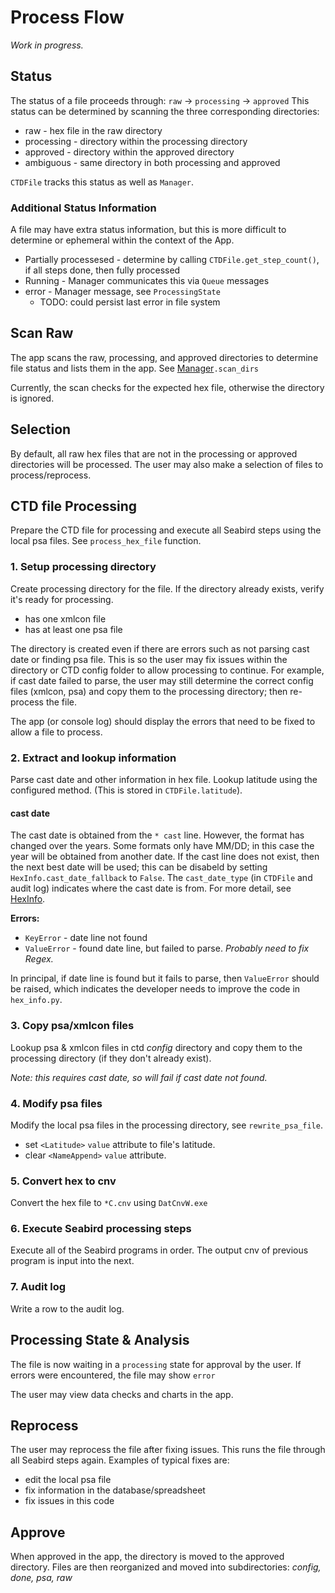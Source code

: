 # Process Flow

_Work in progress._

## Status

The status of a file proceeds through: `raw` -> `processing` -> `approved`
This status can be determined by scanning the three corresponding directories:
* raw - hex file in the raw directory
* processing - directory within the processing directory
* approved - directory within the approved directory
* ambiguous - same directory in both processing and approved

`CTDFile` tracks this status as well as `Manager`.


### Additional Status Information

A file may have extra status information, but this is more difficult to determine
or ephemeral within the context of the App.

* Partially processesed - determine by calling `CTDFile.get_step_count()`, if all steps
done, then fully processed
* Running - Manager communicates this via `Queue` messages
* error - Manager message, see `ProcessingState`
  - TODO: could persist last error in file system

## Scan Raw

The app scans the raw, processing, and approved directories to determine file status
and lists them in the app. See [Manager](../src/sbe_ctd_proc/manager.py)`.scan_dirs`

Currently, the scan checks for the expected hex file, otherwise the directory is ignored.

## Selection

By default, all raw hex files that are not in the processing or approved directories
will be processed. The user may also make a selection of files to process/reprocess.

## CTD file Processing

Prepare the CTD file for processing and execute all Seabird steps using the local psa files.
See `process_hex_file` function.

### 1. Setup processing directory

Create processing directory for the file. If the directory already exists, verify it's
ready for processing.
* has one xmlcon file
* has at least one psa file

The directory is created even if there are errors such as not parsing cast date or finding psa file.
This is so the user may fix issues within the directory or CTD config folder to allow processing to continue.
For example, if cast date failed to parse, the user may still determine the correct config
files (xmlcon, psa) and copy them to the processing directory; then re-process the file.

The app (or console log) should display the errors that need to be fixed to allow a file to process.

### 2. Extract and lookup information

Parse cast date and other information in hex file. Lookup latitude using the configured
method. (This is stored in `CTDFile.latitude`).

#### cast date

The cast date is obtained from the `* cast` line. However, the format has changed over
the years. Some formats only have MM/DD; in this case the year will be obtained from another
date. If the cast line does not exist, then the next best date will be used;
this can be disabeld by setting `HexInfo.cast_date_fallback` to `False`.
The `cast_date_type` (in `CTDFile` and audit log) indicates where the cast date
is from. For more detail, see [HexInfo](../src/sbe_ctd_proc/parsing/hex_info.py).

**Errors:**
* `KeyError` - date line not found
* `ValueError` - found date line, but failed to parse. _Probably need to fix Regex._

In principal, if date line is found but it fails to parse, then `ValueError` should be
raised, which indicates the developer needs to improve the code in `hex_info.py`.

### 3. Copy psa/xmlcon files

Lookup psa & xmlcon files in ctd _config_ directory and copy them to the processing
 directory (if they don't already exist).

_Note: this requires cast date, so will fail if cast date not found._

### 4. Modify psa files

Modify the local psa files in the processing directory, see `rewrite_psa_file`.
* set `<Latitude>` `value` attribute to file's latitude.
* clear `<NameAppend>` `value` attribute.

### 5. Convert hex to cnv

Convert the hex file to `*C.cnv` using `DatCnvW.exe`

### 6. Execute Seabird processing steps

Execute all of the Seabird programs in order. The output cnv of previous program
is input into the next.
### 7. Audit log

Write a row to the audit log.

## Processing State & Analysis

The file is now waiting in a `processing` state for approval by the user. If errors
were encountered, the file may show `error`

The user may view data checks and charts in the app.

## Reprocess

The user may reprocess the file after fixing issues. This runs the file through
all Seabird steps again. Examples of typical fixes are:
* edit the local psa file
* fix information in the database/spreadsheet
* fix issues in this code


## Approve

When approved in the app, the directory is moved to the approved directory.
Files are then reorganized and moved into subdirectories: _config, done, psa, raw_
